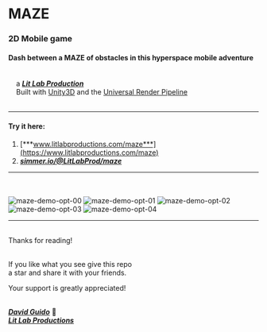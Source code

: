 # MAZE
  
### 2D Mobile game
#### Dash between a MAZE of obstacles in this hyperspace mobile adventure   
<br/>&nbsp;&nbsp;&nbsp;&nbsp;a [***Lit Lab Production***](https://www.litlabproductions.com)<br/>
&nbsp;&nbsp;&nbsp;&nbsp;Built with [Unity3D](https://github.com/Unity-Technologies) and the 
[Universal Render Pipeline](https://docs.unity3d.com/Packages/com.unity.render-pipelines.universal@7.1/manual/index.html)<br><br>
***
#### Try it here:

1. [***www.litlabproductions.com/maze***](https://www.litlabproductions.com/maze)
2. [***simmer.io/@LitLabProd/maze***](https://simmer.io/@LitLabProd/maze)

***
<br/><br/>
![maze-demo-opt-00](https://user-images.githubusercontent.com/34845402/131191641-10583346-01f5-4f54-a1de-e48b26560ad5.gif)
![maze-demo-opt-01](https://user-images.githubusercontent.com/34845402/131191675-8e7eab51-cd93-4dc0-95d6-f16b2b4d5559.gif)
![maze-demo-opt-02](https://user-images.githubusercontent.com/34845402/131191686-ad7d5210-39af-4707-b17a-d301f9fb3437.gif)
![maze-demo-opt-03](https://user-images.githubusercontent.com/34845402/131191694-8f6977dd-3f5d-4a15-83df-f9ef9343e2dc.gif)
![maze-demo-opt-04](https://user-images.githubusercontent.com/34845402/131191699-950a980c-742f-49b0-b0ef-51fe6db602b6.gif)
<br>

***

<br/>
Thanks for reading!<br/><br/>
 
If you like what you see give this repo  
a star and share it with your friends.

Your support is greatly appreciated!<br/><br/>


[***David Guido***](https://www.litlabproductions.com/resume-view) :rocket:  
[***Lit Lab Productions***](https://www.litlabproductions.com)
<br/><br/>
